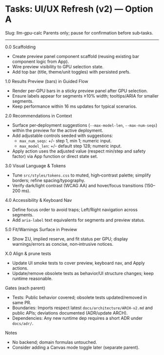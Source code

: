 # Tasks: UI/UX Refresh (v2) — Option A

Slug: llm-gpu-calc
Parents only; pause for confirmation before sub‑tasks.

---

0.0 Scaffolding

- Create preview panel component scaffold (reusing existing bar component logic from App).
- Wire preview visibility to GPU selection state.
- Add top bar (title, theme/unit toggles) with persisted prefs.

1.0 Results Preview (bars) in Guided Flow

- Render per‑GPU bars in a sticky preview panel after GPU selection.
- Ensure labels appear for segments ≥10% width; tooltips/ARIA for smaller segments.
- Keep performance within 16 ms updates for typical scenarios.

2.0 Recommendations in Context

- Surface per‑deployment suggestions (`--max-model-len`, `--max-num-seqs`) within the preview for the active deployment.
- Add adjustable controls seeded with suggestions:
  - `max_num_seqs`: +/- step 1, min 1; numeric input.
  - `max_model_len`: +/- default step 128; numeric input.
- Apply action uses the adjusted value (respect min/step and safety factor) via App function or direct state set.

3.0 Visual Language & Tokens

- Tune `src/styles/tokens.css` to muted, high‑contrast palette; simplify borders; refine spacing/typography.
- Verify dark/light contrast (WCAG AA) and hover/focus transitions (150–200 ms).

4.0 Accessibility & Keyboard Nav

- Define focus order to avoid traps; Left/Right navigation across segments.
- Add `aria-label` text equivalents for segments and preview status.

5.0 Fit/Warnings Surface in Preview

- Show ΣU, implied reserve, and fit status per GPU; display warnings/errors as concise, non‑intrusive notices.

X.0 Align & prune tests

- Update UI smoke tests to cover preview, keyboard nav, and Apply actions.
- Update/remove obsolete tests as behavior/UI structure changes; keep runtime reasonable.

Gates (each parent)

- Tests: Public behavior covered; obsolete tests updated/removed in same PR.
- Boundaries: Imports respect latest `docs/architecture/ARCH-v2.md` and public APIs; deviations documented (ADR/update ARCH).
- Dependencies: Any new runtime dep requires a short ADR under `docs/adr/`.

Notes

- No backend; domain formulas untouched.
- Consider adding a Canvas mode toggle later (separate parent).
